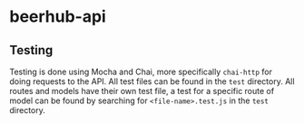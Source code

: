 # beerhub-api

## Testing
Testing is done using Mocha and Chai, more specifically `chai-http` for doing requests to the API. All test files can be found in the `test` directory. All routes and models have their own test file, a test for a specific route of model can be found by searching for `<file-name>.test.js` in the `test` directory.
